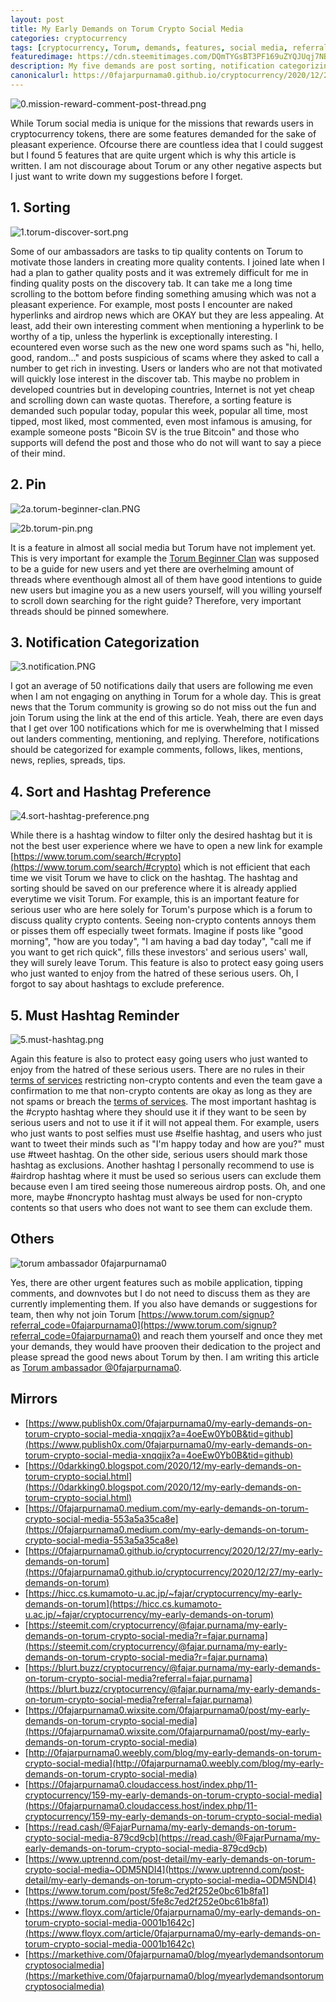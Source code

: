 ```yaml
---
layout: post
title: My Early Demands on Torum Crypto Social Media
categories: cryptocurrency
tags: [cryptocurrency, Torum, demands, features, social media, referral, ambassador]
featuredimage: https://cdn.steemitimages.com/DQmTYGsBT3PF169uZYQJUqj7NBtfNaW67U1qcknjbgcD4o2/4.sort-hashtag-preference.png
description: My five demands are post sorting, notification categorizing, thread pinning, hashtag and sorting preference, and hashtag must use reminder.
canonicalurl: https://0fajarpurnama0.github.io/cryptocurrency/2020/12/27/my-early-demands-on-torum
---
```

![0.mission-reward-comment-post-thread.png](https://cdn.steemitimages.com/DQmVa36stk1KNuejj6Bjam5zzmnduCAoEB9URH2ouM9ArWS/0.mission-reward-comment-post-thread.png)

While Torum social media is unique for the missions that rewards users in cryptocurrency tokens, there are some features demanded for the sake of pleasant experience. Ofcourse there are countless idea that I could suggest but I found 5 features that are quite urgent which is why this article is written. I am not discourage about Torum or any other negative aspects but I just want to write down my suggestions before I forget.



## 1\. Sorting

![1.torum-discover-sort.png](https://cdn.steemitimages.com/DQmRzLd8epPiVLf39BFbNMHVAcTBAkYg5A39ojMkpfU7mEH/1.torum-discover-sort.png)

Some of our ambassadors are tasks to tip quality contents on Torum to motivate those landers in creating more quality contents. I joined late when I had a plan to gather quality posts and it was extremely difficult for me in finding quality posts on the discovery tab. It can take me a long time scrolling to the bottom before finding something amusing which was not a pleasant experience. For example, most posts I encounter are naked hyperlinks and airdrop news which are OKAY but they are less appealing. At least, add their own interesting comment when mentioning a hyperlink to be worthy of a tip, unless the hyperlink is exceptionally interesting. I ecountered even worse such as the new one word spams such as "hi, hello, good, random..." and posts suspicious of scams where they asked to call a number to get rich in investing. Users or landers who are not that motivated will quickly lose interest in the discover tab. This maybe no problem in developed countries but in developing countries, Internet is not yet cheap and scrolling down can waste quotas. Therefore, a sorting feature is demanded such popular today, popular this week, popular all time, most tipped, most liked, most commented, even most infamous is amusing, for example someone posts "Bicoin SV is the true Bitcoin" and those who supports will defend the post and those who do not will want to say a piece of their mind.



## 2\. Pin

![2a.torum-beginner-clan.PNG](https://cdn.steemitimages.com/DQmQTMvuXQ76JfnMwDN2pKQnMowzEu5NYxrxe7JhEpeP35j/2a.torum-beginner-clan.PNG)

![2b.torum-pin.png](https://cdn.steemitimages.com/DQmdRuX8aAorsiffukiWAXDnaQPZqeGsXDHkjqcDU9Noy3x/2b.torum-pin.png)

It is a feature in almost all social media but Torum have not implement yet. This is very important for example the [Torum Beginner Clan](https://www.torum.com/clan/5f34e65ff0018f3e26050379) was supposed to be a guide for new users and yet there are overhelming amount of threads where eventhough almost all of them have good intentions to guide new users but imagine you as a new users yourself, will you willing yourself to scroll down searching for the right guide? Therefore, very important threads should be pinned somewhere.



## 3\. Notification Categorization

![3.notification.PNG](https://cdn.steemitimages.com/DQmcVzsgVWBNMLXoAWjWTg6SG5MwU79Tpi48qDv7VcPanb4/3.notification.PNG)

I got an average of 50 notifications daily that users are following me even when I am not engaging on anything in Torum for a whole day. This is great news that the Torum community is growing so do not miss out the fun and join Torum using the link at the end of this article. Yeah, there are even days that I get over 100 notifications which for me is overwhelming that I missed out landers commenting, mentioning, and replying. Therefore, notifications should be categorized for example comments, follows, likes, mentions, news, replies, spreads, tips.



## 4\. Sort and Hashtag Preference

![4.sort-hashtag-preference.png](https://cdn.steemitimages.com/DQmTYGsBT3PF169uZYQJUqj7NBtfNaW67U1qcknjbgcD4o2/4.sort-hashtag-preference.png)

While there is a hashtag window to filter only the desired hashtag but it is not the best user experience where we have to open a new link for example [https://www.torum.com/search/#crypto](https://www.torum.com/search/#crypto) which is not efficient that each time we visit Torum we have to click on the hashtag. The hashtag and sorting should be saved on our preference where it is already applied everytime we visit Torum. For example, this is an important feature for serious user who are here solely for Torum's purpose which is a forum to discuss quality crypto contents. Seeing non-crypto contents annoys them or pisses them off especially tweet formats. Imagine if posts like "good morning", "how are you today", "I am having a bad day today", "call me if you want to get rich quick", fills these investors' and serious users' wall, they will surely leave Torum. This feature is also to protect easy going users who just wanted to enjoy from the hatred of these serious users. Oh, I forgot to say about hashtags to exclude preference.



## 5\. Must Hashtag Reminder

![5.must-hashtag.png](https://cdn.steemitimages.com/DQmYEXewkH5CyinRJwx34H4kES64saysynQbSHcFg2GQUg3/5.must-hashtag.png)

Again this feature is also to protect easy going users who just wanted to enjoy from the hatred of these serious users. There are no rules in their [terms of services](https://www.torum.com/terms) restricting non-crypto contents and even the team gave a confirmation to me that non-crypto contents are okay as long as they are not spams or breach the [terms of services](https://www.torum.com/terms). The most important hashtag is the #crypto hashtag where they should use it if they want to be seen by serious users and not to use it if it will not appeal them. For example, users who just wants to post selfies must use #selfie hashtag, and users who just want to tweet their minds such as "I'm happy today and how are you?" must use #tweet hashtag. On the other side, serious users should mark those hashtag as exclusions. Another hashtag I personally recommend to use is #airdrop hashtag where it must be used so serious users can exclude them because even I am tired seeing those numereous airdrop posts. Oh, and one more, maybe #noncrypto hashtag must always be used for non-crypto contents so that users who does not want to see them can exclude them.



## Others

![torum ambassador 0fajarpurnama0](https://steemitimages.com/640x0/https://images.blurt.buzz/DQmRX6cFW1x9nSBYo29HcVs3EKew1Rt1TkgH1NLhR458Rhi/ambassador-fajar-purnama.jpg)

Yes, there are other urgent features such as mobile application, tipping comments, and downvotes but I do not need to discuss them as they are currently implementing them. If you also have demands or suggestions for team, then why not join Torum [https://www.torum.com/signup?referral_code=0fajarpurnama0](https://www.torum.com/signup?referral_code=0fajarpurnama0) and reach them yourself and once they met your demands, they would have prooven their dedication to the project and please spread the good news about Torum by then. I am writing this article as [Torum ambassador @0fajarpurnama0](https://www.torum.com/u/0fajarpurnama0).

## Mirrors

*   [https://www.publish0x.com/0fajarpurnama0/my-early-demands-on-torum-crypto-social-media-xnqqjjx?a=4oeEw0Yb0B&tid=github](https://www.publish0x.com/0fajarpurnama0/my-early-demands-on-torum-crypto-social-media-xnqqjjx?a=4oeEw0Yb0B&tid=github)
*   [https://0darkking0.blogspot.com/2020/12/my-early-demands-on-torum-crypto-social.html](https://0darkking0.blogspot.com/2020/12/my-early-demands-on-torum-crypto-social.html)
*   [https://0fajarpurnama0.medium.com/my-early-demands-on-torum-crypto-social-media-553a5a35ca8e](https://0fajarpurnama0.medium.com/my-early-demands-on-torum-crypto-social-media-553a5a35ca8e)
*   [https://0fajarpurnama0.github.io/cryptocurrency/2020/12/27/my-early-demands-on-torum](https://0fajarpurnama0.github.io/cryptocurrency/2020/12/27/my-early-demands-on-torum)
*   [https://hicc.cs.kumamoto-u.ac.jp/~fajar/cryptocurrency/my-early-demands-on-torum](https://hicc.cs.kumamoto-u.ac.jp/~fajar/cryptocurrency/my-early-demands-on-torum)
*   [https://steemit.com/cryptocurrency/@fajar.purnama/my-early-demands-on-torum-crypto-social-media?r=fajar.purnama](https://steemit.com/cryptocurrency/@fajar.purnama/my-early-demands-on-torum-crypto-social-media?r=fajar.purnama)
*   [https://blurt.buzz/cryptocurrency/@fajar.purnama/my-early-demands-on-torum-crypto-social-media?referral=fajar.purnama](https://blurt.buzz/cryptocurrency/@fajar.purnama/my-early-demands-on-torum-crypto-social-media?referral=fajar.purnama)
*   [https://0fajarpurnama0.wixsite.com/0fajarpurnama0/post/my-early-demands-on-torum-crypto-social-media](https://0fajarpurnama0.wixsite.com/0fajarpurnama0/post/my-early-demands-on-torum-crypto-social-media)
*   [http://0fajarpurnama0.weebly.com/blog/my-early-demands-on-torum-crypto-social-media](http://0fajarpurnama0.weebly.com/blog/my-early-demands-on-torum-crypto-social-media)
*   [https://0fajarpurnama0.cloudaccess.host/index.php/11-cryptocurrency/159-my-early-demands-on-torum-crypto-social-media](https://0fajarpurnama0.cloudaccess.host/index.php/11-cryptocurrency/159-my-early-demands-on-torum-crypto-social-media)
*   [https://read.cash/@FajarPurnama/my-early-demands-on-torum-crypto-social-media-879cd9cb](https://read.cash/@FajarPurnama/my-early-demands-on-torum-crypto-social-media-879cd9cb)
*   [https://www.uptrennd.com/post-detail/my-early-demands-on-torum-crypto-social-media~ODM5NDI4](https://www.uptrennd.com/post-detail/my-early-demands-on-torum-crypto-social-media~ODM5NDI4)
*   [https://www.torum.com/post/5fe8c7ed2f252e0bc61b8fa1](https://www.torum.com/post/5fe8c7ed2f252e0bc61b8fa1)
*   [https://www.floyx.com/article/0fajarpurnama0/my-early-demands-on-torum-crypto-social-media-0001b1642c](https://www.floyx.com/article/0fajarpurnama0/my-early-demands-on-torum-crypto-social-media-0001b1642c)
*   [https://markethive.com/0fajarpurnama0/blog/myearlydemandsontorumcryptosocialmedia](https://markethive.com/0fajarpurnama0/blog/myearlydemandsontorumcryptosocialmedia)